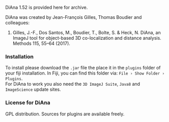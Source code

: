 DiAna 1.52 is provided here for archive.

DiAna was created by Jean-François Gilles, Thomas Boudier and colleagues:
1. Gilles, J.-F., Dos Santos, M., Boudier, T., Bolte, S. & Heck, N. DiAna, an ImageJ tool for object-based 3D co-localization and distance analysis. Methods 115, 55–64 (2017).

### Installation
To install please download the `.jar` file the place it in the `plugins` folder of your fiji installation.
In Fiji, you can find this folder via: `File › Show Folder › Plugins`.  
For DiAna to work you also need the `3D ImageJ Suite`, `Java8` and `ImageScience` update sites.

### License for DiAna

GPL distribution. Sources for plugins are available freely.